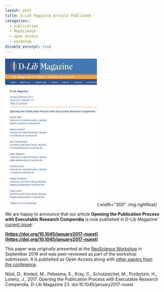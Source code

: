 ```yaml
---
layout: post
title: D-Lib Magazine Article Published
categories:
  - publication
  - RepScience
  - open access
  - workshop
disable_excerpt: true
---
```


![article cover screenshot](/public/images/2017-01_d-lib-magazine-cover.jpg "screenshot of article at D-Lib Magazine website"){:width="300" .img.rightfloat}

We are happy to announce that our article **Opening the Publication Process with Executable Research Compendia** is now published in D-Lib Magazine' [current issue](https://doi.org/10.1045/january2017-editorial):

**[https://doi.org/10.1045/january2017-nuest](https://doi.org/10.1045/january2017-nuest)**

This paper was originally presented at the [RepScience Workshop](http://o2r.info/2016/09/23/repscience-workshop-tpdl-hannover/) in September 2016 and was peer-reviewed as part of the workshop submission. It is published as Open Access along with [other papers from the conference](http://www.dlib.org/dlib/january17/01contents.html).

<div class="attribution">Nüst, D., Konkol, M., Pebesma, E., Kray, C., Schutzeichel, M., Przibytzin, H., Lorenz, J., 2017. Opening the Publication Process with Executable Research Compendia. D-Lib Magazine 23. doi:10.1045/january2017-nuest</div>

<div style="clear: both;"></div>
